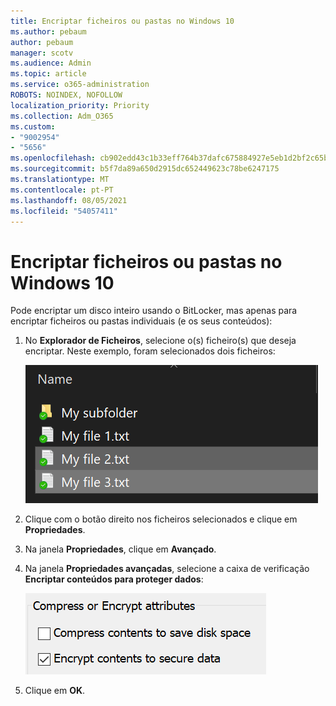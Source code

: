 ```yaml
---
title: Encriptar ficheiros ou pastas no Windows 10
ms.author: pebaum
author: pebaum
manager: scotv
ms.audience: Admin
ms.topic: article
ms.service: o365-administration
ROBOTS: NOINDEX, NOFOLLOW
localization_priority: Priority
ms.collection: Adm_O365
ms.custom:
- "9002954"
- "5656"
ms.openlocfilehash: cb902edd43c1b33eff764b37dafc675884927e5eb1d2bf2c65bb2e826a822583
ms.sourcegitcommit: b5f7da89a650d2915dc652449623c78be6247175
ms.translationtype: MT
ms.contentlocale: pt-PT
ms.lasthandoff: 08/05/2021
ms.locfileid: "54057411"
---
```

# <a name="encrypt-files-or-folder-in-windows-10"></a>Encriptar ficheiros ou pastas no Windows 10

Pode encriptar um disco inteiro usando o BitLocker, mas apenas para encriptar ficheiros ou pastas individuais (e os seus conteúdos):

1. No **Explorador de Ficheiros**, selecione o(s) ficheiro(s) que deseja encriptar. Neste exemplo, foram selecionados dois ficheiros:

    ![Selecione ficheiros ou pastas para encriptação](media/select-for-encrypting.png)

2. Clique com o botão direito nos ficheiros selecionados e clique em **Propriedades**.

3. Na janela **Propriedades**, clique em **Avançado**.

4. Na janela **Propriedades avançadas**, selecione a caixa de verificação **Encriptar conteúdos para proteger dados**:

    ![Encriptar conteúdos](media/encrypt-contents.png)

5. Clique em **OK**.
